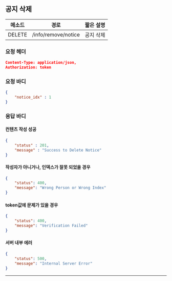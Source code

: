 ## 공지 삭제

| 메소드 | 경로                | 짧은 설명 |
| ------ | ------------------- | --------- |
| DELETE | /info/remove/notice | 공지 삭제 |

### 요청 헤더

```json
Content-Type: application/json,
Authorization: token
```

### 요청 바디

```json
{
    "notice_idx" : 1
}
```

### 응답 바디

#### 컨텐츠 작성 성공

```json
{
    "status" : 201,
    "message" : "Success to Delete Notice"
}
```

#### 작성자가 아니거나, 인덱스가 잘못 되었을 경우

```json
{
    "status": 400,
    "message": "Wrong Person or Wrong Index"
}
```

#### token값에 문제가 있을 경우

```json
{
    "status": 400,
    "message": "Verification Failed"
}
```

#### 서버 내부 에러

```json
{
    "status": 500,
    "message": "Internal Server Error"
}
```
------